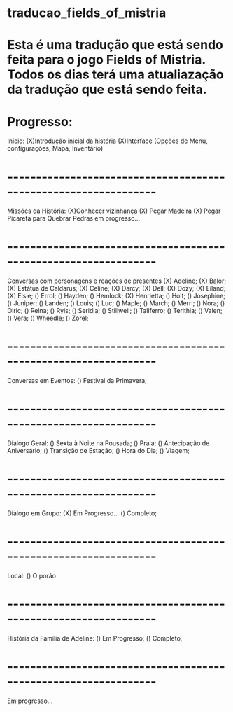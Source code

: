 # traducao_fields_of_mistria
# Esta é uma tradução que está sendo feita para o jogo Fields of Mistria. Todos os dias terá uma atualiazação da tradução que está sendo feita.

# Progresso:

Início:
(X)Introdução inicial da história
(X)Interface (Opções de Menu, configurações, Mapa, Inventário)
# ----------------------------------------------------------------
Missões da História:
(X)Conhecer vizinhança
(X) Pegar Madeira
(X) Pegar Picareta para Quebrar Pedras
em progresso...
# ----------------------------------------------------------------
Conversas com personagens e reações de presentes
(X) Adeline;
(X) Balor;
(X) Estátua de Caldarus;
(X) Celine;
(X) Darcy;
(X) Dell;
(X) Dozy;
(X) Eiland;
(X) Elsie;
() Errol;
() Hayden;
() Hemlock;
(X) Henrietta;
() Holt;
() Josephine;
() Juniper;
() Landen;
() Louis;
() Luc;
() Maple;
() March;
() Merri;
() Nora;
() Olric;
() Reina;
() Ryis;
() Seridia;
() Stillwell;
() Taliferro;
() Terithia;
() Valen;
() Vera;
() Wheedle;
() Zorel;
# ----------------------------------------------------------------
Conversas em Eventos:
() Festival da Primavera;
# ----------------------------------------------------------------
Dialogo Geral: 
() Sexta à Noite na Pousada;
() Praia;
() Antecipação de Aniversário;
() Transição de Estação;
() Hora do Dia;
() Viagem;
# ----------------------------------------------------------------
Dialogo em Grupo:
(X) Em Progresso... 
() Completo;
# ----------------------------------------------------------------
Local:
() O porão
# ----------------------------------------------------------------
História da Família de Adeline:
() Em Progresso;
() Completo;
# ----------------------------------------------------------------
Em progresso...
